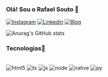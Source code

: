 ### Olá! Sou o Rafael Souto 👋

[![Instagram](https://img.shields.io/badge/Instagram-E4405F?style=for-the-badge&logo=instagram&logoColor=white)](https://www.instagram.com/_rafaelsoutoo/)  [![Linkedin](https://img.shields.io/badge/LinkedIn-0077B5?style=for-the-badge&logo=linkedin&logoColor=white)](https://www.linkedin.com/in/rafael-souto-sena-3a8364257/) [![Blog](https://img.shields.io/website-up-down-green-red/http/monip.org.svg)]()<br/>


![Anurag's GitHub stats](https://github-readme-stats.vercel.app/api?username=rafaelsoutoo&show_icons=true&theme=dracula)

### Tecnologias🚀
<div style="display: inline_block"><br/>
  <img align="center" alt="html5" src="https://img.shields.io/badge/HTML5-E34F26?style=for-the-badge&logo=html5&logoColor=white"/>
  
  <img align="center" alt="ts" src="https://img.shields.io/badge/TypeScript-007ACC?style=for-the-badge&logo=typescript&logoColor=white"/>
  
  <img align="center" alt="js" src="https://img.shields.io/badge/JavaScript-F7DF1E?style=for-the-badge&logo=javascript&logoColor=black"/>
  
  <img align="center" alt="node" src="https://img.shields.io/badge/Node.js-43853D?style=for-the-badge&logo=node.js&logoColor=white"/>
  
  <img align="center" alt="native" src="https://img.shields.io/badge/React_Native-20232A?style=for-the-badge&logo=react&logoColor=61DAFB"/>
  
  <img align="center" alt="py" src="https://img.shields.io/badge/Python-3776AB?style=for-the-badge&logo=python&logoColor=white"/>
  
</div><br/>
